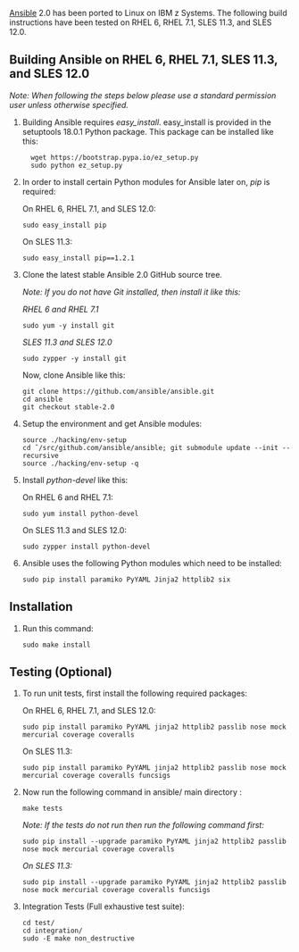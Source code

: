 [Ansible](http://www.ansible.com/) 2.0 has been ported to Linux on IBM z Systems. The following build instructions have been tested on RHEL 6, RHEL 7.1, SLES 11.3, and SLES 12.0.

## Building Ansible on RHEL 6, RHEL 7.1, SLES 11.3, and SLES 12.0

*Note: When following the steps below please use a standard permission user unless otherwise specified.*

1. Building Ansible requires *easy_install*. easy_install is provided in the setuptools 18.0.1 Python package. This package can be installed like this:

         wget https://bootstrap.pypa.io/ez_setup.py
         sudo python ez_setup.py
       
2.  In order to install certain Python modules for Ansible later on, *pip* is required:

    On RHEL 6, RHEL 7.1, and SLES 12.0:
  
        sudo easy_install pip
      
    On SLES 11.3:

        sudo easy_install pip==1.2.1

3.  Clone the latest stable Ansible 2.0 GitHub source tree.

    *Note: If you do not have Git installed, then install it like this:*
  
    *RHEL 6 and RHEL 7.1*
  
        sudo yum -y install git
      
    *SLES 11.3 and SLES 12.0*
  
        sudo zypper -y install git

    Now, clone Ansible like this:

        git clone https://github.com/ansible/ansible.git
        cd ansible
        git checkout stable-2.0

4.  Setup the environment and get Ansible modules:

        source ./hacking/env-setup
        cd ˜/src/github.com/ansible/ansible; git submodule update --init --recursive
        source ./hacking/env-setup -q

5.  Install *python-devel* like this:

    On RHEL 6 and RHEL 7.1:
  
        sudo yum install python-devel
      
    On SLES 11.3 and SLES 12.0:
  
        sudo zypper install python-devel
  
6.  Ansible uses the following Python modules which need to be installed:
  
        sudo pip install paramiko PyYAML Jinja2 httplib2 six
      
## Installation

1.  Run this command:

        sudo make install

## Testing (Optional)

1.  To run unit tests, first install the following required packages:

    On RHEL 6, RHEL 7.1, and SLES 12.0:
  
        sudo pip install paramiko PyYAML jinja2 httplib2 passlib nose mock mercurial coverage coveralls
      
    On SLES 11.3:
  
        sudo pip install paramiko PyYAML jinja2 httplib2 passlib nose mock mercurial coverage coveralls funcsigs

2.  Now run the following command in ansible/ main directory :

        make tests
  
    *Note: If the tests do not run then run the following command first:*
  
        sudo pip install --upgrade paramiko PyYAML jinja2 httplib2 passlib nose mock mercurial coverage coveralls
   
    *On SLES 11.3:*
  
        sudo pip install --upgrade paramiko PyYAML jinja2 httplib2 passlib nose mock mercurial coverage coveralls funcsigs

3.  Integration Tests (Full exhaustive test suite):

        cd test/
        cd integration/
        sudo -E make non_destructive
       